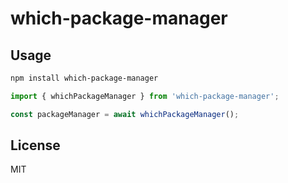 # which-package-manager

## Usage

```sh
npm install which-package-manager
```

```js
import { whichPackageManager } from 'which-package-manager';

const packageManager = await whichPackageManager();
```

## License

MIT
